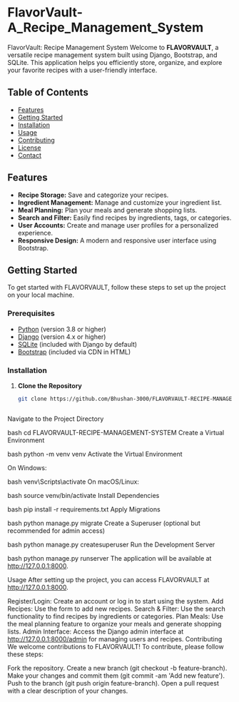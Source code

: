 # FlavorVault-A_Recipe_Management_System
FlavorVault: Recipe Management System
Welcome to **FLAVORVAULT**, a versatile recipe management system built using Django, Bootstrap, and SQLite. This application helps you efficiently store, organize, and explore your favorite recipes with a user-friendly interface.

## Table of Contents

- [Features](#features)
- [Getting Started](#getting-started)
- [Installation](#installation)
- [Usage](#usage)
- [Contributing](#contributing)
- [License](#license)
- [Contact](#contact)

## Features

- **Recipe Storage:** Save and categorize your recipes.
- **Ingredient Management:** Manage and customize your ingredient list.
- **Meal Planning:** Plan your meals and generate shopping lists.
- **Search and Filter:** Easily find recipes by ingredients, tags, or categories.
- **User Accounts:** Create and manage user profiles for a personalized experience.
- **Responsive Design:** A modern and responsive user interface using Bootstrap.

## Getting Started

To get started with FLAVORVAULT, follow these steps to set up the project on your local machine.

### Prerequisites

- [Python](https://www.python.org/) (version 3.8 or higher)
- [Django](https://www.djangoproject.com/) (version 4.x or higher)
- [SQLite](https://www.sqlite.org/) (included with Django by default)
- [Bootstrap](https://getbootstrap.com/) (included via CDN in HTML)

### Installation

1. **Clone the Repository**

   ```bash
   git clone https://github.com/Bhushan-3000/FLAVORVAULT-RECIPE-MANAGEMENT-SYSTEM.git



Navigate to the Project Directory

bash
cd FLAVORVAULT-RECIPE-MANAGEMENT-SYSTEM
Create a Virtual Environment

bash
python -m venv venv
Activate the Virtual Environment

On Windows:

bash
venv\Scripts\activate
On macOS/Linux:

bash
source venv/bin/activate
Install Dependencies

bash
pip install -r requirements.txt
Apply Migrations

bash
python manage.py migrate
Create a Superuser (optional but recommended for admin access)

bash
python manage.py createsuperuser
Run the Development Server

bash
python manage.py runserver
The application will be available at http://127.0.0.1:8000.

Usage
After setting up the project, you can access FLAVORVAULT at http://127.0.0.1:8000.

Register/Login: Create an account or log in to start using the system.
Add Recipes: Use the form to add new recipes.
Search & Filter: Use the search functionality to find recipes by ingredients or categories.
Plan Meals: Use the meal planning feature to organize your meals and generate shopping lists.
Admin Interface: Access the Django admin interface at http://127.0.0.1:8000/admin for managing users and recipes.
Contributing
We welcome contributions to FLAVORVAULT! To contribute, please follow these steps:

Fork the repository.
Create a new branch (git checkout -b feature-branch).
Make your changes and commit them (git commit -am 'Add new feature').
Push to the branch (git push origin feature-branch).
Open a pull request with a clear description of your changes.
